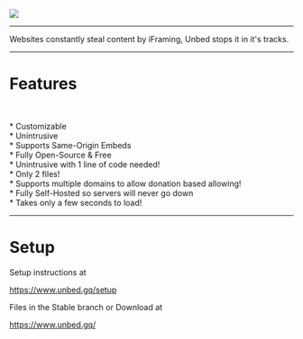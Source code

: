 ![](https://assets.unbed.gq/blocked/assets/unbed_icon.png)
<hr>
<p>Websites constantly steal content by iFraming, Unbed stops it in it's tracks.</P
<br>
<hr>
<h1>Features</h1>
<br>
<p>
* Customizable
<br>
* Unintrusive
<br>
* Supports Same-Origin Embeds
<br>
* Fully Open-Source & Free
<br>
* Unintrusive with 1 line of code needed!
<br>
* Only 2 files!
<br>
* Supports multiple domains to allow donation based allowing!
<br>
* Fully Self-Hosted so servers will never go down
<br>
* Takes only a few seconds to load!
<br>
<hr>
<h1>Setup</h1>
<p>Setup instructions at</p><a href="https://www.unbed.gq/setup">https://www.unbed.gq/setup</a>
<br>
<p>Files in the Stable branch or Download at</p><a href="https://www.unbed.gq/">https://www.unbed.gq/</a> 
